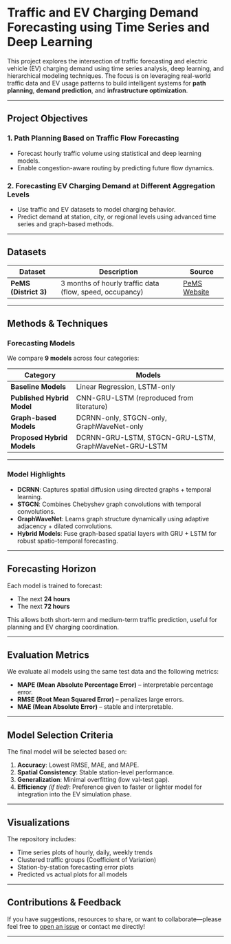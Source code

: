 #  Traffic and EV Charging Demand Forecasting using Time Series and Deep Learning

This project explores the intersection of traffic forecasting and electric vehicle (EV) charging demand using time series analysis, deep learning, and hierarchical modeling techniques. The focus is on leveraging real-world traffic data and EV usage patterns to build intelligent systems for **path planning**, **demand prediction**, and **infrastructure optimization**.

---

## Project Objectives

### 1. **Path Planning Based on Traffic Flow Forecasting**
- Forecast hourly traffic volume using statistical and deep learning models.
- Enable congestion-aware routing by predicting future flow dynamics.

### 2. **Forecasting EV Charging Demand at Different Aggregation Levels**
- Use traffic and EV datasets to model charging behavior.
- Predict demand at station, city, or regional levels using advanced time series and graph-based methods.

---

##  Datasets

| Dataset | Description | Source |
|--------|-------------|--------|
| **PeMS (District 3)** | 3 months of hourly traffic data (flow, speed, occupancy) | [PeMS Website](https://pems.dot.ca.gov) |

---

##  Methods & Techniques

###  Forecasting Models

We compare **9 models** across four categories:

| Category                    | Models |
|----------------------------|--------|
| **Baseline Models**        | Linear Regression, LSTM-only |
| **Published Hybrid Model** | CNN-GRU-LSTM (reproduced from literature) |
| **Graph-based Models**     | DCRNN-only, STGCN-only, GraphWaveNet-only |
| **Proposed Hybrid Models** | DCRNN-GRU-LSTM, STGCN-GRU-LSTM, GraphWaveNet-GRU-LSTM |

---

### Model Highlights

- **DCRNN**: Captures spatial diffusion using directed graphs + temporal learning.
- **STGCN**: Combines Chebyshev graph convolutions with temporal convolutions.
- **GraphWaveNet**: Learns graph structure dynamically using adaptive adjacency + dilated convolutions.
- **Hybrid Models**: Fuse graph-based spatial layers with GRU + LSTM for robust spatio-temporal forecasting.

---

##  Forecasting Horizon

Each model is trained to forecast:

- The next **24 hours**
- The next **72 hours**

This allows both short-term and medium-term traffic prediction, useful for planning and EV charging coordination.

---

## Evaluation Metrics

We evaluate all models using the same test data and the following metrics:

- **MAPE (Mean Absolute Percentage Error)** – interpretable percentage error.
- **RMSE (Root Mean Squared Error)** – penalizes large errors.
- **MAE (Mean Absolute Error)** – stable and interpretable.

---

## Model Selection Criteria

The final model will be selected based on:

1. **Accuracy**: Lowest RMSE, MAE, and MAPE.
2. **Spatial Consistency**: Stable station-level performance.
3. **Generalization**: Minimal overfitting (low val-test gap).
4. **Efficiency** *(if tied)*: Preference given to faster or lighter model for integration into the EV simulation phase.

---

##  Visualizations

The repository includes:

- Time series plots of hourly, daily, weekly trends
- Clustered traffic groups (Coefficient of Variation)
- Station-by-station forecasting error plots
- Predicted vs actual plots for all models

---

##  Contributions & Feedback

If you have suggestions, resources to share, or want to collaborate—please feel free to [open an issue](https://github.com/) or contact me directly!

---

